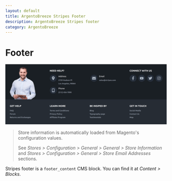 ```yaml
---
layout: default
title: ArgentoBreeze Stripes Footer
description: ArgentoBreeze Stripes footer
category: ArgentoBreeze
---
```


# Footer

![Footer](/images/m2/argento-breeze/stripes/footer/content.png)

> Store information is automatically loaded from Magento's configuration values.
>
> See _Stores > Configuration > General > General > Store Information_ and
> _Stores > Configuration > General > Store Email Addresses_ sections.

Stripes footer is a `footer_content` CMS block. You can find it at _Content > Blocks_.
